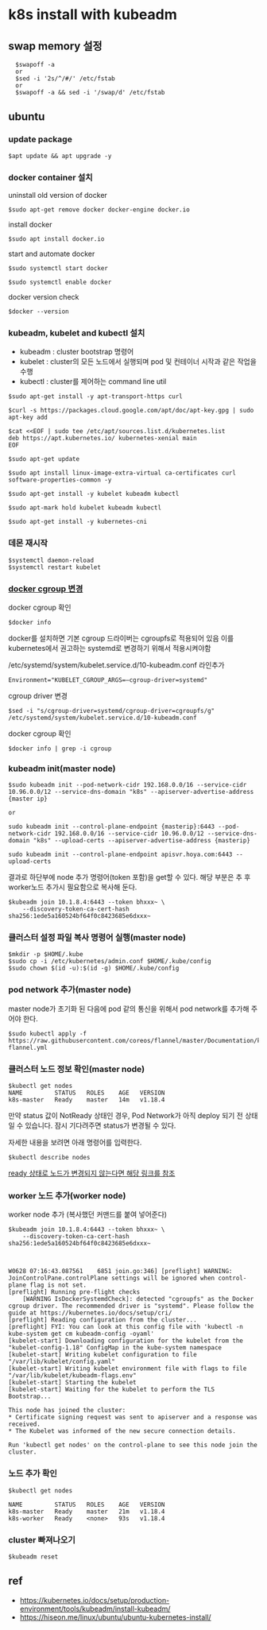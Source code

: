 # k8s install with kubeadm

## swap memory 설정

```
  $swapoff -a
  or 
  $sed -i '2s/^/#/' /etc/fstab
  or
  $swapoff -a && sed -i '/swap/d' /etc/fstab
  ```

## ubuntu

### update package
```
$apt update && apt upgrade -y
```

### docker container 설치


uninstall old version of docker
```
$sudo apt-get remove docker docker-engine docker.io
```

install docker
```
$sudo apt install docker.io
```

start and automate docker
```
$sudo systemctl start docker

$sudo systemctl enable docker
```

docker version check
```
$docker --version
```

### kubeadm, kubelet and kubectl 설치

- kubeadm : cluster bootstrap 명령어
- kubelet : cluster의 모든 노드에서 실행되며 pod 및 컨테이너 시작과 같은 작업을 수행
- kubectl : cluster를 제어하는 command line util

```
$sudo apt-get install -y apt-transport-https curl

$curl -s https://packages.cloud.google.com/apt/doc/apt-key.gpg | sudo apt-key add 

$cat <<EOF | sudo tee /etc/apt/sources.list.d/kubernetes.list
deb https://apt.kubernetes.io/ kubernetes-xenial main
EOF

$sudo apt-get update

$sudo apt install linux-image-extra-virtual ca-certificates curl software-properties-common -y

$sudo apt-get install -y kubelet kubeadm kubectl

$sudo apt-mark hold kubelet kubeadm kubectl 

$sudo apt-get install -y kubernetes-cni
```

### 데몬 재시작
```
$systemctl daemon-reload
$systemctl restart kubelet
```

### [docker cgroup 변경](https://waspro.tistory.com/556)

docker cgroup 확인
```
$docker info
```

docker를 설치하면 기본 cgroup 드라이버는 cgroupfs로 적용되어 있음
이를 kubernetes에서 권고하는 systemd로 변경하기 위해서 적용시켜야함

/etc/systemd/system/kubelet.service.d/10-kubeadm.conf 라인추가
``` 
Environment="KUBELET_CGROUP_ARGS=–cgroup-driver=systemd"
```

cgroup driver 변경
```
$sed -i "s/cgroup-driver=systemd/cgroup-driver=cgroupfs/g" /etc/systemd/system/kubelet.service.d/10-kubeadm.conf
```

docker cgroup 확인
```
$docker info | grep -i cgroup
```


### kubeadm init(master node)
```
$sudo kubeadm init --pod-network-cidr 192.168.0.0/16 --service-cidr 10.96.0.0/12 --service-dns-domain "k8s" --apiserver-advertise-address {master ip}

or

sudo kubeadm init --control-plane-endpoint {masterip}:6443 --pod-network-cidr 192.168.0.0/16 --service-cidr 10.96.0.0/12 --service-dns-domain "k8s" --upload-certs --apiserver-advertise-address {masterip}

sudo kubeadm init --control-plane-endpoint apisvr.hoya.com:6443 --upload-certs
```

결과로 하단부에 node 추가 명령어(token 포함)을 get할 수 있다.
해당 부분은 추 후 worker노드 추가시 필요함으로 복사해 둔다.
```
$kubeadm join 10.1.8.4:6443 --token bhxxx~ \
    --discovery-token-ca-cert-hash sha256:1ede5a160524bf64f0c8423685e6dxxx~
```

### 클러스터 설정 파일 복사 명령어 실행(master node)
```
$mkdir -p $HOME/.kube
$sudo cp -i /etc/kubernetes/admin.conf $HOME/.kube/config
$sudo chown $(id -u):$(id -g) $HOME/.kube/config
```

### pod network 추가(master node)
master node가 초기화 된 다음에 pod 같의 통신을 위해서 pod network를 추가해 주어야 한다.
```
$sudo kubectl apply -f https://raw.githubusercontent.com/coreos/flannel/master/Documentation/kube-flannel.yml
```

### 클러스터 노드 정보 확인(master node)
```
$kubectl get nodes
NAME         STATUS   ROLES    AGE   VERSION
k8s-master   Ready    master   14m   v1.18.4
```
만약 status 값이 NotReady 상태인 경우, Pod Network가 아직 deploy 되기 전 상태일 수 있습니다. 잠시 기다려주면 status가 변경될 수 있다.

자세한 내용을 보려면 아래 명령어를 입력한다.
```
$kubectl describe nodes
```

[ready 상태로 노드가 변경되지 않는다면 해당 링크를 참조](https://joecreager.com/troubleshooting-kubernetes-worker-node-notready/)

### worker 노드 추가(worker node)
worker node 추가 (복사했던 커맨드를 붙여 넣어준다)
```
$kubeadm join 10.1.8.4:6443 --token bhxxx~ \
    --discovery-token-ca-cert-hash sha256:1ede5a160524bf64f0c8423685e6dxxx~



W0628 07:16:43.087561    6851 join.go:346] [preflight] WARNING: JoinControlPane.controlPlane settings will be ignored when control-plane flag is not set.
[preflight] Running pre-flight checks
	[WARNING IsDockerSystemdCheck]: detected "cgroupfs" as the Docker cgroup driver. The recommended driver is "systemd". Please follow the guide at https://kubernetes.io/docs/setup/cri/
[preflight] Reading configuration from the cluster...
[preflight] FYI: You can look at this config file with 'kubectl -n kube-system get cm kubeadm-config -oyaml'
[kubelet-start] Downloading configuration for the kubelet from the "kubelet-config-1.18" ConfigMap in the kube-system namespace
[kubelet-start] Writing kubelet configuration to file "/var/lib/kubelet/config.yaml"
[kubelet-start] Writing kubelet environment file with flags to file "/var/lib/kubelet/kubeadm-flags.env"
[kubelet-start] Starting the kubelet
[kubelet-start] Waiting for the kubelet to perform the TLS Bootstrap...

This node has joined the cluster:
* Certificate signing request was sent to apiserver and a response was received.
* The Kubelet was informed of the new secure connection details.

Run 'kubectl get nodes' on the control-plane to see this node join the cluster.
```

### 노드 추가 확인
```
$kubectl get nodes

NAME         STATUS   ROLES    AGE   VERSION
k8s-master   Ready    master   21m   v1.18.4
k8s-worker   Ready    <none>   93s   v1.18.4
```

### cluster 빠져나오기
```
$kubeadm reset
```

## ref
- https://kubernetes.io/docs/setup/production-environment/tools/kubeadm/install-kubeadm/
- https://hiseon.me/linux/ubuntu/ubuntu-kubernetes-install/